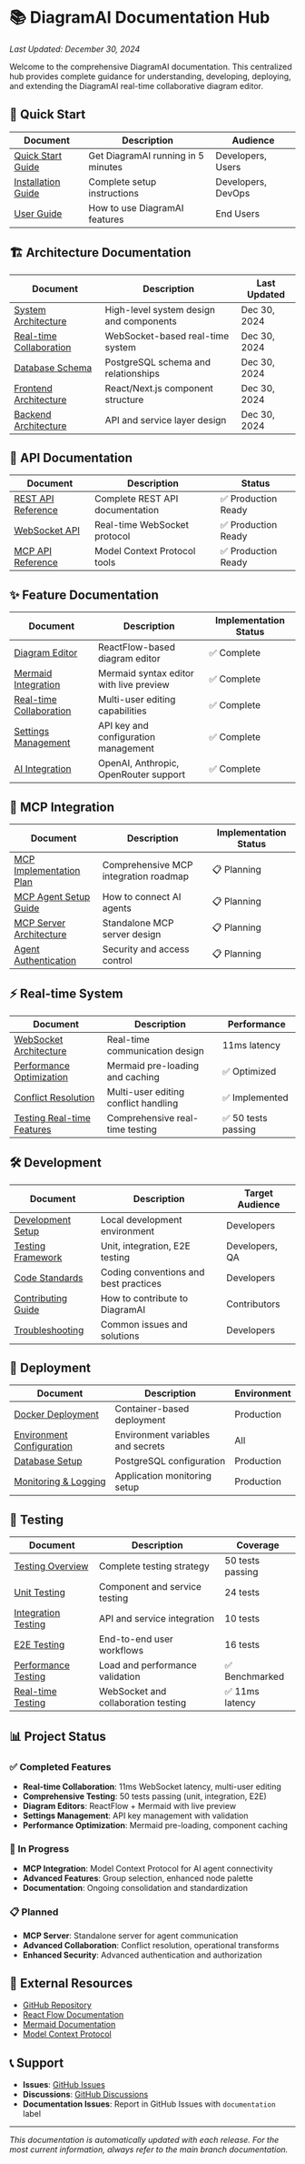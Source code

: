 # 📚 DiagramAI Documentation Hub

*Last Updated: December 30, 2024*

Welcome to the comprehensive DiagramAI documentation. This centralized hub provides complete guidance for understanding, developing, deploying, and extending the DiagramAI real-time collaborative diagram editor.

## 🚀 Quick Start

| Document | Description | Audience |
|----------|-------------|----------|
| [Quick Start Guide](./development/quick-start.md) | Get DiagramAI running in 5 minutes | Developers, Users |
| [Installation Guide](./development/installation-guide.md) | Complete setup instructions | Developers, DevOps |
| [User Guide](./features/user-guide.md) | How to use DiagramAI features | End Users |

## 🏗️ Architecture Documentation

| Document | Description | Last Updated |
|----------|-------------|--------------|
| [System Architecture](./architecture/system-overview.md) | High-level system design and components | Dec 30, 2024 |
| [Real-time Collaboration](./realtime/websocket-architecture.md) | WebSocket-based real-time system | Dec 30, 2024 |
| [Database Schema](./architecture/database-design.md) | PostgreSQL schema and relationships | Dec 30, 2024 |
| [Frontend Architecture](./architecture/frontend-design.md) | React/Next.js component structure | Dec 30, 2024 |
| [Backend Architecture](./architecture/backend-design.md) | API and service layer design | Dec 30, 2024 |

## 🔌 API Documentation

| Document | Description | Status |
|----------|-------------|--------|
| [REST API Reference](./api/rest-api-reference.md) | Complete REST API documentation | ✅ Production Ready |
| [WebSocket API](./api/websocket-api.md) | Real-time WebSocket protocol | ✅ Production Ready |
| [MCP API Reference](./mcp/mcp-api-reference.md) | Model Context Protocol tools | ✅ Production Ready |

## ✨ Feature Documentation

| Document | Description | Implementation Status |
|----------|-------------|----------------------|
| [Diagram Editor](./features/diagram-editor.md) | ReactFlow-based diagram editor | ✅ Complete |
| [Mermaid Integration](./features/mermaid-editor.md) | Mermaid syntax editor with live preview | ✅ Complete |
| [Real-time Collaboration](./features/real-time-collaboration.md) | Multi-user editing capabilities | ✅ Complete |
| [Settings Management](./features/settings-management.md) | API key and configuration management | ✅ Complete |
| [AI Integration](./features/ai-integration.md) | OpenAI, Anthropic, OpenRouter support | ✅ Complete |

## 🤖 MCP Integration

| Document | Description | Implementation Status |
|----------|-------------|----------------------|
| [MCP Implementation Plan](./mcp/implementation-plan.md) | Comprehensive MCP integration roadmap | 📋 Planning |
| [MCP Agent Setup Guide](./mcp/agent-setup-guide.md) | How to connect AI agents | 📋 Planning |
| [MCP Server Architecture](./mcp/server-architecture.md) | Standalone MCP server design | 📋 Planning |
| [Agent Authentication](./mcp/authentication.md) | Security and access control | 📋 Planning |

## ⚡ Real-time System

| Document | Description | Performance |
|----------|-------------|-------------|
| [WebSocket Architecture](./realtime/websocket-architecture.md) | Real-time communication design | 11ms latency |
| [Performance Optimization](./realtime/performance-optimization.md) | Mermaid pre-loading and caching | ✅ Optimized |
| [Conflict Resolution](./realtime/conflict-resolution.md) | Multi-user editing conflict handling | ✅ Implemented |
| [Testing Real-time Features](./realtime/testing-guide.md) | Comprehensive real-time testing | ✅ 50 tests passing |

## 🛠️ Development

| Document | Description | Target Audience |
|----------|-------------|-----------------|
| [Development Setup](./development/setup-guide.md) | Local development environment | Developers |
| [Testing Framework](./development/testing-framework.md) | Unit, integration, E2E testing | Developers, QA |
| [Code Standards](./development/code-standards.md) | Coding conventions and best practices | Developers |
| [Contributing Guide](./development/contributing.md) | How to contribute to DiagramAI | Contributors |
| [Troubleshooting](./development/troubleshooting.md) | Common issues and solutions | Developers |

## 🚀 Deployment

| Document | Description | Environment |
|----------|-------------|-------------|
| [Docker Deployment](./deployment/docker-guide.md) | Container-based deployment | Production |
| [Environment Configuration](./deployment/environment-config.md) | Environment variables and secrets | All |
| [Database Setup](./deployment/database-setup.md) | PostgreSQL configuration | Production |
| [Monitoring & Logging](./deployment/monitoring.md) | Application monitoring setup | Production |

## 🧪 Testing

| Document | Description | Coverage |
|----------|-------------|----------|
| [Testing Overview](./development/testing-overview.md) | Complete testing strategy | 50 tests passing |
| [Unit Testing](./development/unit-testing.md) | Component and service testing | 24 tests |
| [Integration Testing](./development/integration-testing.md) | API and service integration | 10 tests |
| [E2E Testing](./development/e2e-testing.md) | End-to-end user workflows | 16 tests |
| [Performance Testing](./development/performance-testing.md) | Load and performance validation | ✅ Benchmarked |
| [Real-time Testing](./realtime/testing-guide.md) | WebSocket and collaboration testing | ✅ 11ms latency |

## 📊 Project Status

### ✅ Completed Features
- **Real-time Collaboration**: 11ms WebSocket latency, multi-user editing
- **Comprehensive Testing**: 50 tests passing (unit, integration, E2E)
- **Diagram Editors**: ReactFlow + Mermaid with live preview
- **Settings Management**: API key management with validation
- **Performance Optimization**: Mermaid pre-loading, component caching

### 🚧 In Progress
- **MCP Integration**: Model Context Protocol for AI agent connectivity
- **Advanced Features**: Group selection, enhanced node palette
- **Documentation**: Ongoing consolidation and standardization

### 📋 Planned
- **MCP Server**: Standalone server for agent communication
- **Advanced Collaboration**: Conflict resolution, operational transforms
- **Enhanced Security**: Advanced authentication and authorization

## 🔗 External Resources

- [GitHub Repository](https://github.com/PadsterH2012/DiagramAI)
- [React Flow Documentation](https://reactflow.dev/)
- [Mermaid Documentation](https://mermaid.js.org/)
- [Model Context Protocol](https://modelcontextprotocol.io/)

## 📞 Support

- **Issues**: [GitHub Issues](https://github.com/PadsterH2012/DiagramAI/issues)
- **Discussions**: [GitHub Discussions](https://github.com/PadsterH2012/DiagramAI/discussions)
- **Documentation Issues**: Report in GitHub Issues with `documentation` label

---

*This documentation is automatically updated with each release. For the most current information, always refer to the main branch documentation.*
